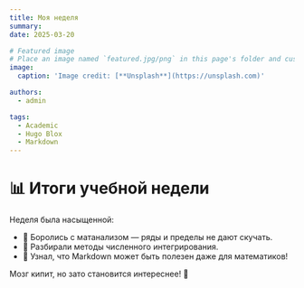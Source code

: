 ```yaml
---
title: Моя неделя
summary: 
date: 2025-03-20

# Featured image
# Place an image named `featured.jpg/png` in this page's folder and customize its options here.
image:
  caption: 'Image credit: [**Unsplash**](https://unsplash.com)'

authors:
  - admin

tags:
  - Academic
  - Hugo Blox
  - Markdown
---
```


# 📊 Итоги учебной недели  


Неделя была насыщенной:  
- 🔹 Боролись с матанализом — ряды и пределы не дают скучать.  
- 🔹 Разбирали методы численного интегрирования.  
- 🔹 Узнал, что Markdown может быть полезен даже для математиков!  

Мозг кипит, но зато становится интереснее! 🚀  

